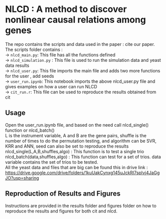 # NLCD : A method to discover nonlinear causal relations among genes
The repo contains the scripts and data used in the paper : cite our paper.  
The scripts folder contains :  
-> `nlcd_main.py`: This file has all the functions defined  
-> `nlcd_simulation.py` : This file is used to run the simulation data and yeast data results  
-> `nlcd_user.py`: This file imports the main file and adds two more functions for the user , add seeds  
-> `user_run.ipynb`: This notebook imports the above nlcd_user.py file and gives examples on how a user can run NLCD  
-> `cit_run.r`: This file can be used to reproduce the results obtained from cit  

## Usage 

Open the user_run.ipynb file, and based on the need call nlcd_single() function or nlcd_batch()  
L is the instrument variable, A and B are the gene pairs, shuffle is the number of times to do the permutation testing, and algorithm can be SVR, KRR and ANN, seed can also be set to reproduce the results  
nlcd_single(L,A,B,shuffles,algo) : This function is to test a single trio  
nlcd_batch(data,shuffles,algo) : This function can test for a set of trios. data variable contains the set of trios to be tested.   
All the yeast data and files that are big can be found this in drive link : https://drive.google.com/drive/folders/1kuUakCynxg145uJckRI7spIvj4JaGgJO?usp=sharing  
## Reproduction of Results and Figures  
Instructions are provided in the results folder and figures folder on how to reproduce the results and figures for both cit and nlcd.    
